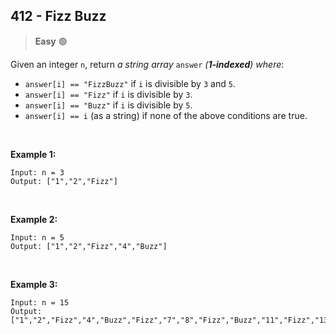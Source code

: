 ## <a  href="https://leetcode.com/problems/fizz-buzz/description/" style="text-decoration: none;">412 - Fizz Buzz</a>
 > **Easy** 🟢
 > 


Given an integer  `n`, return  _a string array_ `answer` _(**1-indexed**) where_:

-   `answer[i] == "FizzBuzz"`  if  `i`  is divisible by  `3`  and  `5`.
-   `answer[i] == "Fizz"`  if  `i`  is divisible by  `3`.
-   `answer[i] == "Buzz"`  if  `i`  is divisible by  `5`.
-   `answer[i] == i`  (as a string) if none of the above conditions are true.
<br>

**Example 1:**

	Input: n = 3
	Output: ["1","2","Fizz"]
<br>

**Example 2:**

	Input: n = 5
	Output: ["1","2","Fizz","4","Buzz"]
<br>

**Example 3:**

	Input: n = 15
	Output: ["1","2","Fizz","4","Buzz","Fizz","7","8","Fizz","Buzz","11","Fizz","13","14","FizzBuzz"]

